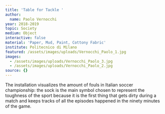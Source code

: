 ```yaml
---
title: 'Table for Tackle '
author:
  name: Paolo Vernocchi
year: 2018-2019
topic: Society
medium: Object
interactive: false
material: 'Paper, Mud, Paint, Cottony Fabric'
institute: Politecnico di Milano
featured: /assets/images/uploads/Vernocchi_Paolo_1.jpg
images:
  - /assets/images/uploads/Vernocchi_Paolo_3.jpg
  - /assets/images/uploads/Vernocchi_Paolo_2.jpg
source: {}
---
```

The installation visualizes the amount of fouls in Italian soccer championship: the sock is the main symbol chosen to represent the toughness of the sport because it is the first thing that gets dirty during a  match and keeps tracks of all the episodes happened in the ninety minutes of the game.

